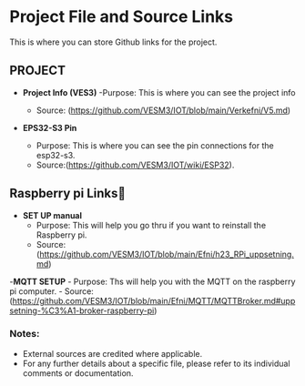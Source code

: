 # Project File and Source Links

This is where you can store Github links for the project.

## PROJECT

- **Project Info (VES3)**
    -Purpose: This is where you can see the project info
    - Source: (https://github.com/VESM3/IOT/blob/main/Verkefni/V5.md)

- **EPS32-S3 Pin**
  - Purpose: This is where you can see the pin connections for the esp32-s3.
  - Source:(https://github.com/VESM3/IOT/wiki/ESP32).
 
## Raspberry pi Links🍇
- **SET UP manual**
    - Purpose: This will help you go thru if you want to reinstall the Raspberry pi.
    - Source:(https://github.com/VESM3/IOT/blob/main/Efni/h23_RPi_uppsetning.md)
 

-**MQTT SETUP**
    - Purpose: Ths will help you with the MQTT on the raspberry pi computer.
    - Source:(https://github.com/VESM3/IOT/blob/main/Efni/MQTT/MQTTBroker.md#uppsetning-%C3%A1-broker-raspberry-pi)

### Notes:
- External sources are credited where applicable.
- For any further details about a specific file, please refer to its individual comments or documentation.

